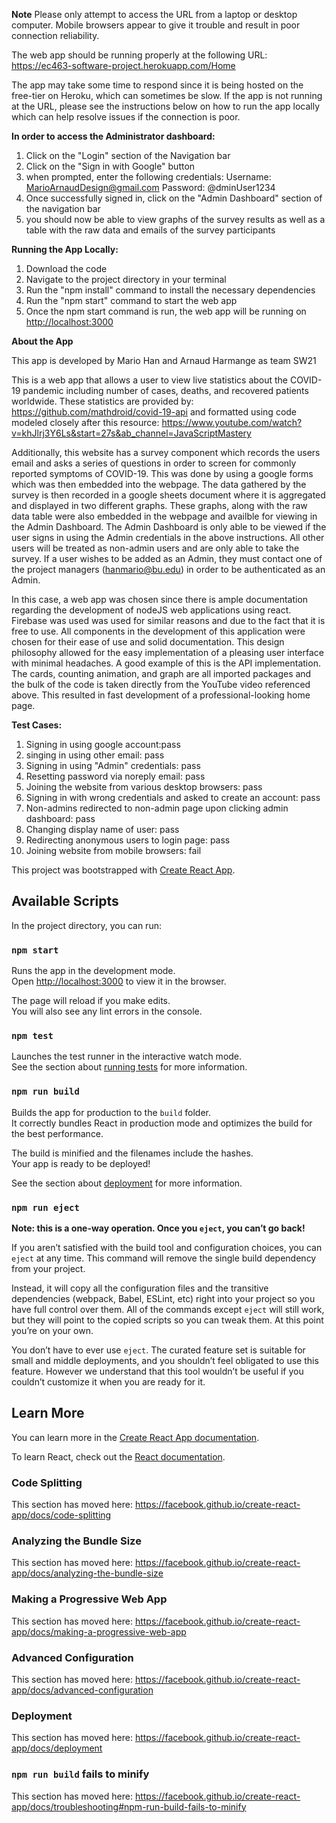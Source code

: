 **Note** Please only attempt to access the URL from a laptop or desktop computer. Mobile browsers appear to give it trouble and result in poor connection reliability. 

The web app should be running properly at the following URL: 
https://ec463-software-project.herokuapp.com/Home

The app may take some time to respond since it is being hosted on the free-tier on Heroku, which can sometimes be slow.
If the app is not running at the URL, please see the instructions below on how to run the app locally which can help resolve issues if the connection is poor. 

**In order to access the Administrator dashboard:**
1. Click on the "Login" section of the Navigation bar 
2. Click on the "Sign in with Google" button
3. when prompted, enter the following credentials:
   Username: MarioArnaudDesign@gmail.com
   Password: @dminUser1234
4. Once successfully signed in, click on the "Admin Dashboard" 
   section of the navigation bar
5. you should now be able to view graphs of the survey results as well 
   as a table with the raw data and emails of the survey participants


**Running the App Locally:**
1. Download the code
2. Navigate to the project directory in your terminal
3. Run the "npm install" command to install the necessary dependencies
4. Run the "npm start" command to start the web app
5. Once the npm start command is run, the web app will be running on  [http://localhost:3000](http://localhost:3000)


**About the App**

This app is developed by Mario Han and Arnaud Harmange as team SW21

This is a web app that allows a user to view live statistics about the COVID-19 pandemic including number of cases, deaths, and recovered patients worldwide. These 
statistics are provided by: https://github.com/mathdroid/covid-19-api and formatted using code modeled closely after this resource: https://www.youtube.com/watch?v=khJlrj3Y6Ls&start=27s&ab_channel=JavaScriptMastery

Additionally, this website has a survey component which records the users email and asks a series of questions in order to screen for commonly reported symptoms of COVID-19. This was done by using a google forms which was then embedded into the webpage. The data gathered by the survey is then recorded in a google sheets document where it is aggregated and displayed in two different graphs. These graphs, along with the raw data table were also embedded in the webpage and availble for viewing in the Admin Dashboard. The Admin Dashboard is only able to be viewed if the user signs in using the Admin credentials in the above instructions. All other users will be treated as non-admin users and are only able to take the survey. If a user wishes to be added as an Admin, they must contact one of the project managers (hanmario@bu.edu) in order to be authenticated as an Admin. 

In this case, a web app was chosen since there is ample documentation regarding the development of nodeJS web applications using react. Firebase was used was used for similar reasons and due to the fact that it is free to use. All components in the development of this application were chosen for their ease of use and solid documentation. This design philosophy allowed for the easy implementation of a pleasing user interface with minimal headaches. A good example of this is the API implementation. The cards, counting animation, and graph are all imported packages and the bulk of the code is taken directly from the YouTube video referenced above. This resulted in fast development of a professional-looking home page. 


**Test Cases:**
1. Signing in using google account:pass
2. singing in using other email: pass
3. Signing in using "Admin" credentials: pass
4. Resetting password via noreply email: pass
5. Joining the website from various desktop browsers: pass
6. Signing in with wrong credentials and asked to create an account: pass
7. Non-admins redirected to non-admin page upon clicking admin dashboard: pass
8. Changing display name of user: pass
9. Redirecting anonymous users to login page: pass
10. Joining website from mobile browsers: fail

This project was bootstrapped with [Create React App](https://github.com/facebook/create-react-app).

## Available Scripts

In the project directory, you can run:

### `npm start`

Runs the app in the development mode.<br />
Open [http://localhost:3000](http://localhost:3000) to view it in the browser.

The page will reload if you make edits.<br />
You will also see any lint errors in the console.

### `npm test`

Launches the test runner in the interactive watch mode.<br />
See the section about [running tests](https://facebook.github.io/create-react-app/docs/running-tests) for more information.

### `npm run build`

Builds the app for production to the `build` folder.<br />
It correctly bundles React in production mode and optimizes the build for the best performance.

The build is minified and the filenames include the hashes.<br />
Your app is ready to be deployed!

See the section about [deployment](https://facebook.github.io/create-react-app/docs/deployment) for more information.

### `npm run eject`

**Note: this is a one-way operation. Once you `eject`, you can’t go back!**

If you aren’t satisfied with the build tool and configuration choices, you can `eject` at any time. This command will remove the single build dependency from your project.

Instead, it will copy all the configuration files and the transitive dependencies (webpack, Babel, ESLint, etc) right into your project so you have full control over them. All of the commands except `eject` will still work, but they will point to the copied scripts so you can tweak them. At this point you’re on your own.

You don’t have to ever use `eject`. The curated feature set is suitable for small and middle deployments, and you shouldn’t feel obligated to use this feature. However we understand that this tool wouldn’t be useful if you couldn’t customize it when you are ready for it.

## Learn More

You can learn more in the [Create React App documentation](https://facebook.github.io/create-react-app/docs/getting-started).

To learn React, check out the [React documentation](https://reactjs.org/).

### Code Splitting

This section has moved here: https://facebook.github.io/create-react-app/docs/code-splitting

### Analyzing the Bundle Size

This section has moved here: https://facebook.github.io/create-react-app/docs/analyzing-the-bundle-size

### Making a Progressive Web App

This section has moved here: https://facebook.github.io/create-react-app/docs/making-a-progressive-web-app

### Advanced Configuration

This section has moved here: https://facebook.github.io/create-react-app/docs/advanced-configuration

### Deployment

This section has moved here: https://facebook.github.io/create-react-app/docs/deployment

### `npm run build` fails to minify

This section has moved here: https://facebook.github.io/create-react-app/docs/troubleshooting#npm-run-build-fails-to-minify
